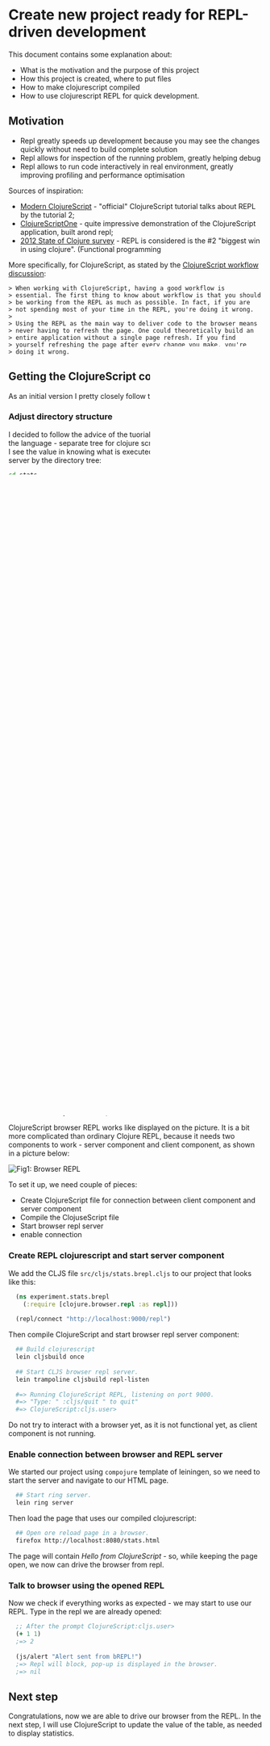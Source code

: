 # Create new project ready for REPL-driven development
This document contains some explanation about:

- What is the motivation and the purpose of this project
- How this project is created, where to put files
- How to make clojurescript compiled
- How to use clojurescript REPL for quick development.

## Motivation

- Repl greatly speeds up development because you may see the changes
  quickly without need to build complete solution
- Repl allows for inspection of the running problem, greatly helping
  debug
- Repl allows to run code interactively in real environment, greatly
  improving profiling and performance optimisation


Sources of inspiration:

- [Modern ClojureScript](https://github.com/magomimmo/modern-cljs) -
  "official" ClojureScript tutorial talks about REPL by the tutorial
  2;
- [ClojureScriptOne](https://github.com/brentonashworth/one) - quite
  impressive demonstration of the ClojureScript application, built
  arond repl;
- [2012 State of Clojure survey](http://cemerick.com/2012/08/06/results-of-the-2012-state-of-clojure-survey/) -
  REPL is considered is the #2 "biggest win in using clojure".
  (Functional programming


More specifically, for ClojureScript, as stated by the
[ClojureScript workflow discussion](https://github.com/brentonashworth/one/wiki/Workflow#workflow):

    > When working with ClojureScript, having a good workflow is
    > essential. The first thing to know about workflow is that you should
    > be working from the REPL as much as possible. In fact, if you are
    > not spending most of your time in the REPL, you're doing it wrong.
    >
    > Using the REPL as the main way to deliver code to the browser means
    > never having to refresh the page. One could theoretically build an
    > entire application without a single page refresh. If you find
    > yourself refreshing the page after every change you make, you're
    > doing it wrong.

## Getting the ClojureScript compiling
As an initial version I pretty closely follow the
[modern-cljs/Tutorial 1](https://github.com/magomimmo/modern-cljs/blob/master/doc/tutorial-01.md).

### Adjust directory structure
I decided to follow the advice of the tuorial and separate the source
files by the language - separate tree for clojure script, and separate
tree for clojure. I see the value in knowing what is executed in a
browser and what on a server by the directory tree:

```bash
cd stats
mkdir -p src/{clj,cljs/stats}
mv src/stats/ src/clj/
```

Create the place for static resources (html, js, clojurescript).

```bash
mkdir -p resources/public/{js,css}
```

### Edit `project.clj` to allow clojure script comilation
Below are most important parameters to consider:

- Add `[lein-cljsbuild "0.3.2"]` to `:plugins`. Note that this version
  of the plugin will require upgrade of clojure to the version of *1.5.1*
- Specify the `:cljsbuild` parameter that tells what options to use
  for clojurescript compilation
    - `:builds` is a collection of the build configurations
        - `:source-paths` - where compiler will look for sources
        - `:compiler` - compiler options
            - `:output-to` - where to put generated javascript


### Create the ClojureScript file to check if compilation works
Put the first ClojureScript code into the file
`stats/src/cljs/stats/hello.cljs`:

```clojurescript
(ns experiment.stats.hello)

(.write js/document "Hello from ClojureScript")

```

### Create the HTML file to serve the ClojureScript

I follow the tutorial decision ed to use static html. They advocate it
because it is easier to outsource grapthic design. Me, I currently do
not want to bother with external library for HTML generation.

Create the file `resources/public/stats.html`:

```html
    <!doctype html>
    <html lang="en">
    <head>
        <meta charset="utf-8">
        <title>Statistics view page</title>
        <!--[if lt IE 9]>
        <script src="http://html5shiv.googlecode.com/svn/trunk/html5.js"></script>
        <![endif]-->
    </head>
    <body>
        <!-- pointing to cljsbuild generated js file -->
        <script src="js/stats.js"></script>
    </body>
    </html>
 ```

### Verify that the ClojureScript works
This is all what we need so far to verify that Clojurescript works as
expected.

Build Clojurescript:

```bash
  lein cljsbuild once
  
  #=> Compiling ClojureScript.
  #=> Compiling "resources/public/js/stats.js" from "src/cljs"...
  #=> Successfully compiled "resources/public/js/stats.js" in 7.860731
  #=> seconds.
  
  cd resources/public
  firefox resources/public/stats.html
```

You should see the web page with the *Hello from ClojureScript* text
on it.


## Setting up browser connected ClojureScript REPL
In this section I describe how to connect to the ClojureScript running
in a browser remotely from the repl.

ClojureScript browser REPL works like displayed on the picture.
It is a bit more complicated than ordinary Clojure REPL, because it
needs two components to work - server component and client component,
as shown in a picture below:

![Fig1: Browser REPL](images/clojurescript-browser-repl.png)

To set it up, we need couple of pieces:

- Create ClojureScript file for connection between client component
  and server component
- Compile the ClojuseScript file
- Start browser repl server
- enable connection

### Create REPL clojurescript and start server component
We add the CLJS file  `src/cljs/stats.brepl.cljs` to our project that looks like this:

```cljs
  (ns experiment.stats.brepl
    (:require [clojure.browser.repl :as repl]))
  
  (repl/connect "http://localhost:9000/repl")
```

Then compile  ClojureScript and start browser repl server component:

```bash
  ## Build clojurescript
  lein cljsbuild once
  
  ## Start CLJS browser repl server.
  lein trampoline cljsbuild repl-listen
  
  #=> Running ClojureScript REPL, listening on port 9000.
  #=> "Type: " :cljs/quit " to quit"
  #=> ClojureScript:cljs.user>
```

Do not try to interact with a browser yet, as it is not functional
yet, as client component is not running.

### Enable connection between browser and REPL server
We started our project using `compojure` template of leiningen, so we
need to start the server and navigate to our HTML page.

```bash
  ## Start ring server.
  lein ring server
```

Then load the page that uses our compiled clojurescript:

```bash
  ## Open ore reload page in a browser.
  firefox http://localhost:8080/stats.html
```

The page will contain *Hello from ClojureScript* - so, while keeping
the page open, we now can drive the browser from repl.

### Talk to browser using the opened REPL
Now we check if everything works as expected - we may start to use our
REPL. Type in the repl we are already opened:

```clojure
  ;; After the prompt ClojureScript:cljs.user>
  (+ 1 1)
  ;=> 2
 
  (js/alert "Alert sent from bREPL!")
  ;=> Repl will block, pop-up is displayed in the browser.
  ;=> nil
```

## Next step
Congratulations, now we are able to drive our browser from the REPL.
In the next step, I will use ClojureScript to update the value of the
table, as needed to display statistics.





